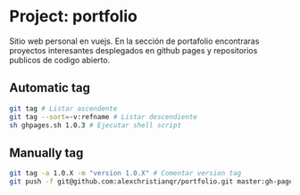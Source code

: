 # Project: portfolio

Sitio web personal en vuejs. En la sección de portafolio encontraras proyectos interesantes desplegados en github pages y repositorios publicos de codigo abierto.

## Automatic tag

```bash
git tag # Listar ascendente
git tag --sort=-v:refname # Listar descendiente
sh ghpages.sh 1.0.3 # Ejecutar shell script
```

## Manually tag

```bash
git tag -a 1.0.X -m "version 1.0.X" # Comentar version tag
git push -f git@github.com:alexchristianqr/portfolio.git master:gh-pages # Link repositorio github
```

